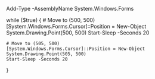 Add-Type -AssemblyName System.Windows.Forms

while ($true) {
    # Move to (500, 500)
    [System.Windows.Forms.Cursor]::Position = New-Object System.Drawing.Point(500, 500)
    Start-Sleep -Seconds 20

    # Move to (505, 500)
    [System.Windows.Forms.Cursor]::Position = New-Object System.Drawing.Point(505, 500)
    Start-Sleep -Seconds 20
}

